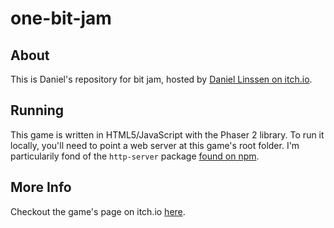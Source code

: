 # one-bit-jam
## About
This is Daniel's repository for bit jam, hosted by [Daniel Linssen on itch.io](https://itch.io/jam/bit-jam).

## Running

This game is written in HTML5/JavaScript with the Phaser 2 library. To run it locally, you'll need to point a web server at this game's root folder. I'm particularily fond of the `http-server` package [found on npm](https://www.npmjs.com/package/http-server).

## More Info

Checkout the game's page on itch.io [here](https://danbolt.itch.io/thaius-and-the-ice-caverns).
